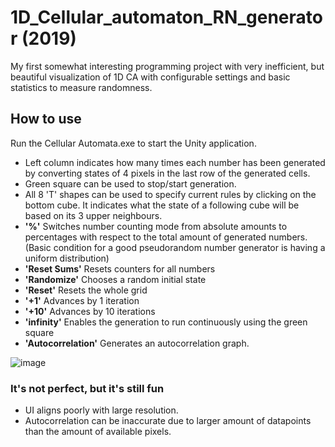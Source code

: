 # 1D_Cellular_automaton_RN_generator (2019)
My first somewhat interesting programming project with very inefficient, but beautiful visualization of 1D CA with configurable settings and basic statistics to measure randomness.

## How to use
Run the Cellular Automata.exe to start the Unity application.

- Left column indicates how many times each number has been generated by converting states of 4 pixels in the last row of the generated cells.
- Green square can be used to stop/start generation.
- All 8 'T' shapes can be used to specify current rules by clicking on the bottom cube. It indicates what the state of a following cube will be based on its 3 upper neighbours.
- **'%'** Switches number counting mode from absolute amounts to percentages with respect to the total amount of generated numbers. (Basic condition for a good pseudorandom number generator is having a uniform distribution)
- **'Reset Sums'** Resets counters for all numbers
- **'Randomize'** Chooses a random initial state
- **'Reset'** Resets the whole grid
- **'+1'** Advances by 1 iteration
- **'+10'** Advances by 10 iterations
- **'infinity'** Enables the generation to run continuously using the green square
- **'Autocorrelation'** Generates an autocorrelation graph.

![image](https://user-images.githubusercontent.com/43809508/139271880-a2fc2ffd-f8d4-41ff-b23a-4904642025cb.png)

### It's not perfect, but it's still fun
* UI aligns poorly with large resolution.
* Autocorrelation can be inaccurate due to larger amount of datapoints than the amount of available pixels.
